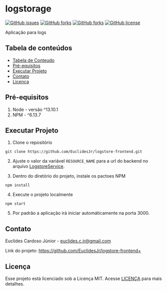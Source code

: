 # logstorage

[![GitHub issues](https://img.shields.io/github/issues/EuclidesJr/logstore-frontend)](https://github.com/EuclidesJr/logstore-frontend/issues) [![GitHub forks](https://img.shields.io/github/forks/EuclidesJr/logstore-frontend)](https://github.com/EuclidesJr/logstore-frontend/forks) [![GitHub forks](https://img.shields.io/github/stars/EuclidesJr/logstore-frontend)](https://github.com/EuclidesJr/logstore-frontend/stars) [![GitHub license](https://img.shields.io/github/license/EuclidesJr/logstore-frontend?label=Licen%C3%A7a)](https://github.com/EuclidesJr/logstore-frontend)

Aplicação para logs

## Tabela de conteúdos

* [Tabela de Conteudo](#tabela-de-conteudo)
* [Pré-equisitos](#pré-equisitos)
* [Executar Projeto](#executar-projeto)
* [Contato](#contato)
* [Licença](#licença)

## Pré-equisitos

1. Node - versão ^13.10.1
2. NPM - ^6.13.7

## Executar Projeto

1. Clone o repositório

```script
git clone https://github.com/EuclidesJr/logstore-frontend.git
```

2. Ajuste o valor da variável ```RESOURCE_NAME```  para a url do backend no arquivo [LogstoreService](src/service/LogstoreService.js).

3. Dentro do diretório do projeto, instale os pactoes NPM

```script
npm install
```

4. Execute o projeto localmente

```script
npm start
```

5. Por padrão a aplicação irá iniciar automáticamente na porta 3000.

## Contato

Euclides Cardoso Júnior - euclides.c.jr@gmail.com

Link do projeto: https://github.com/EuclidesJr/logstore-frontend+

## Licença

Esse projeto está licenciado sob a Licença MIT. Acesse [LICENÇA](LICENSE.txt) para mais detalhes.

